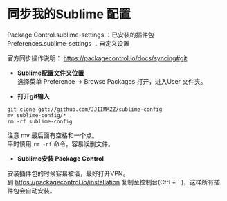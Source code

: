# 同步我的Sublime 配置

Package Control.sublime-settings ：已安装的插件包  
Preferences.sublime-settings ：自定义设置
  
官方同步操作说明：
https://packagecontrol.io/docs/syncing#git
  
- **Sublime配置文件夹位置**  
选择菜单 Preference -> Browse Packages 打开，进入User 文件夹。  

- **打开git输入**
```
git clone git://github.com/JJIIMMZZ/sublime-config
mv sublime-config/* .
rm -rf sublime-config
```
注意 mv 最后面有空格和一个点。  
平时慎用 `rm -rf` 命令，容易误删文件。  
  
- **Sublime安装 Package Control**  

安装插件包的时候容易被墙，最好打开VPN。  
到 https://packagecontrol.io/installation 复制至控制台(Ctrl + \` )，这样所有插件包会自动安装。
